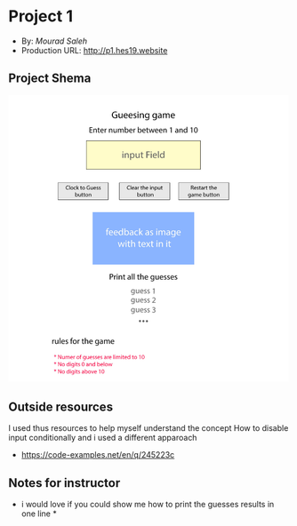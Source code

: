 
# Project 1
+ By: *Mourad Saleh*
+ Production URL: <http://p1.hes19.website>

## Project Shema

![image info](./images/shema.jpg)

## Outside resources
I used thus resources to help myself understand the concept How to disable input conditionally and i used a different apparoach 
* https://code-examples.net/en/q/245223c

## Notes for instructor
* i would love if you could show me how to print the guesses results in one line  *

